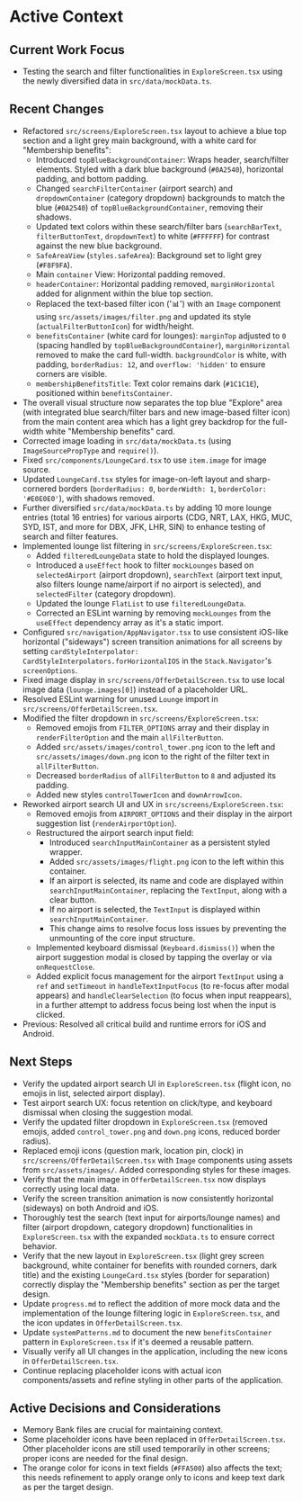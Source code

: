 # Active Context

## Current Work Focus
- Testing the search and filter functionalities in `ExploreScreen.tsx` using the newly diversified data in `src/data/mockData.ts`.

## Recent Changes
- Refactored `src/screens/ExploreScreen.tsx` layout to achieve a blue top section and a light grey main background, with a white card for "Membership benefits":
    - Introduced `topBlueBackgroundContainer`: Wraps header, search/filter elements. Styled with a dark blue background (`#0A2540`), horizontal padding, and bottom padding.
    - Changed `searchFilterContainer` (airport search) and `dropdownContainer` (category dropdown) backgrounds to match the blue (`#0A2540`) of `topBlueBackgroundContainer`, removing their shadows.
    - Updated text colors within these search/filter bars (`searchBarText`, `filterButtonText`, `dropdownText`) to white (`#FFFFFF`) for contrast against the new blue background.
    - `SafeAreaView` (`styles.safeArea`): Background set to light grey (`#F8F9FA`).
    - Main `container` View: Horizontal padding removed.
    - `headerContainer`: Horizontal padding removed, `marginHorizontal` added for alignment within the blue top section.
    - Replaced the text-based filter icon ('📊') with an `Image` component using `src/assets/images/filter.png` and updated its style (`actualFilterButtonIcon`) for width/height.
    - `benefitsContainer` (white card for lounges): `marginTop` adjusted to `0` (spacing handled by `topBlueBackgroundContainer`), `marginHorizontal` removed to make the card full-width. `backgroundColor` is white, with padding, `borderRadius: 12`, and `overflow: 'hidden'` to ensure corners are visible.
    - `membershipBenefitsTitle`: Text color remains dark (`#1C1C1E`), positioned within `benefitsContainer`.
- The overall visual structure now separates the top blue "Explore" area (with integrated blue search/filter bars and new image-based filter icon) from the main content area which has a light grey backdrop for the full-width white "Membership benefits" card.
- Corrected image loading in `src/data/mockData.ts` (using `ImageSourcePropType` and `require()`).
- Fixed `src/components/LoungeCard.tsx` to use `item.image` for image source.
- Updated `LoungeCard.tsx` styles for image-on-left layout and sharp-cornered borders (`borderRadius: 0`, `borderWidth: 1`, `borderColor: '#E0E0E0'`), with shadows removed.
- Further diversified `src/data/mockData.ts` by adding 10 more lounge entries (total 16 entries) for various airports (CDG, NRT, LAX, HKG, MUC, SYD, IST, and more for DBX, JFK, LHR, SIN) to enhance testing of search and filter features.
- Implemented lounge list filtering in `src/screens/ExploreScreen.tsx`:
    - Added `filteredLoungeData` state to hold the displayed lounges.
    - Introduced a `useEffect` hook to filter `mockLounges` based on `selectedAirport` (airport dropdown), `searchText` (airport text input, also filters lounge name/airport if no airport is selected), and `selectedFilter` (category dropdown).
    - Updated the lounge `FlatList` to use `filteredLoungeData`.
    - Corrected an ESLint warning by removing `mockLounges` from the `useEffect` dependency array as it's a static import.
- Configured `src/navigation/AppNavigator.tsx` to use consistent iOS-like horizontal ("sideways") screen transition animations for all screens by setting `cardStyleInterpolator: CardStyleInterpolators.forHorizontalIOS` in the `Stack.Navigator`'s `screenOptions`.
- Fixed image display in `src/screens/OfferDetailScreen.tsx` to use local image data (`lounge.images[0]`) instead of a placeholder URL.
- Resolved ESLint warning for unused `Lounge` import in `src/screens/OfferDetailScreen.tsx`.
- Modified the filter dropdown in `src/screens/ExploreScreen.tsx`:
    - Removed emojis from `FILTER_OPTIONS` array and their display in `renderFilterOption` and the main `allFilterButton`.
    - Added `src/assets/images/control_tower.png` icon to the left and `src/assets/images/down.png` icon to the right of the filter text in `allFilterButton`.
    - Decreased `borderRadius` of `allFilterButton` to `8` and adjusted its padding.
    - Added new styles `controlTowerIcon` and `downArrowIcon`.
- Reworked airport search UI and UX in `src/screens/ExploreScreen.tsx`:
    - Removed emojis from `AIRPORT_OPTIONS` and their display in the airport suggestion list (`renderAirportOption`).
    - Restructured the airport search input field:
        - Introduced `searchInputMainContainer` as a persistent styled wrapper.
        - Added `src/assets/images/flight.png` icon to the left within this container.
        - If an airport is selected, its name and code are displayed within `searchInputMainContainer`, replacing the `TextInput`, along with a clear button.
        - If no airport is selected, the `TextInput` is displayed within `searchInputMainContainer`.
        - This change aims to resolve focus loss issues by preventing the unmounting of the core input structure.
    - Implemented keyboard dismissal (`Keyboard.dismiss()`) when the airport suggestion modal is closed by tapping the overlay or via `onRequestClose`.
    - Added explicit focus management for the airport `TextInput` using a `ref` and `setTimeout` in `handleTextInputFocus` (to re-focus after modal appears) and `handleClearSelection` (to focus when input reappears), in a further attempt to address focus being lost when the input is clicked.
- Previous: Resolved all critical build and runtime errors for iOS and Android.

## Next Steps
- Verify the updated airport search UI in `ExploreScreen.tsx` (flight icon, no emojis in list, selected airport display).
- Test airport search UX: focus retention on click/type, and keyboard dismissal when closing the suggestion modal.
- Verify the updated filter dropdown in `ExploreScreen.tsx` (removed emojis, added `control_tower.png` and `down.png` icons, reduced border radius).
- Replaced emoji icons (question mark, location pin, clock) in `src/screens/OfferDetailScreen.tsx` with `Image` components using assets from `src/assets/images/`. Added corresponding styles for these images.
- Verify that the main image in `OfferDetailScreen.tsx` now displays correctly using local data.
- Verify the screen transition animation is now consistently horizontal (sideways) on both Android and iOS.
- Thoroughly test the search (text input for airports/lounge names) and filter (airport dropdown, category dropdown) functionalities in `ExploreScreen.tsx` with the expanded `mockData.ts` to ensure correct behavior.
- Verify that the new layout in `ExploreScreen.tsx` (light grey screen background, white container for benefits with rounded corners, dark title) and the existing `LoungeCard.tsx` styles (border for separation) correctly display the "Membership benefits" section as per the target design.
- Update `progress.md` to reflect the addition of more mock data and the implementation of the lounge filtering logic in `ExploreScreen.tsx`, and the icon updates in `OfferDetailScreen.tsx`.
- Update `systemPatterns.md` to document the new `benefitsContainer` pattern in `ExploreScreen.tsx` if it's deemed a reusable pattern.
- Visually verify all UI changes in the application, including the new icons in `OfferDetailScreen.tsx`.
- Continue replacing placeholder icons with actual icon components/assets and refine styling in other parts of the application.

## Active Decisions and Considerations
- Memory Bank files are crucial for maintaining context.
- Some placeholder icons have been replaced in `OfferDetailScreen.tsx`. Other placeholder icons are still used temporarily in other screens; proper icons are needed for the final design.
- The orange color for icons in text fields (`#FFA500`) also affects the text; this needs refinement to apply orange only to icons and keep text dark as per the target design.
